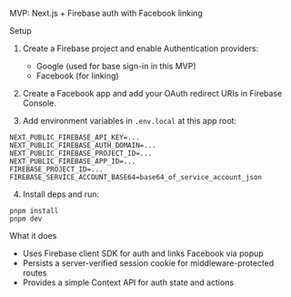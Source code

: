 MVP: Next.js + Firebase auth with Facebook linking

Setup

1) Create a Firebase project and enable Authentication providers:
   - Google (used for base sign-in in this MVP)
   - Facebook (for linking)

2) Create a Facebook app and add your OAuth redirect URIs in Firebase Console.

3) Add environment variables in `.env.local` at this app root:

```
NEXT_PUBLIC_FIREBASE_API_KEY=...
NEXT_PUBLIC_FIREBASE_AUTH_DOMAIN=...
NEXT_PUBLIC_FIREBASE_PROJECT_ID=...
NEXT_PUBLIC_FIREBASE_APP_ID=...
FIREBASE_PROJECT_ID=...
FIREBASE_SERVICE_ACCOUNT_BASE64=base64_of_service_account_json
```

4) Install deps and run:

```
pnpm install
pnpm dev
```

What it does

- Uses Firebase client SDK for auth and links Facebook via popup
- Persists a server-verified session cookie for middleware-protected routes
- Provides a simple Context API for auth state and actions
